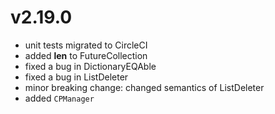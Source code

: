 # v2.19.0

* unit tests migrated to CircleCI
* added __len__ to FutureCollection
* fixed a bug in DictionaryEQAble
* fixed a bug in ListDeleter
* minor breaking change: changed semantics of ListDeleter
* added `CPManager`